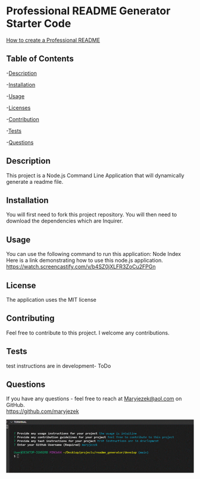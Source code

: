 # Professional README Generator Starter Code

[How to create a Professional README](./readme-guide.md)
  ## Table of Contents
  -[Description](#description)

  -[Installation](#installation)

  -[Usage](#usage)

  -[Licenses](#licenses)

  -[Contribution](#Contributing)

  -[Tests](#Tests)

  -[Questions](#Questions)

  ## Description 
  This project is a Node.js Command Line Application that will dynamically generate a readme file.
  
   ## Installation 
  You will first need to fork this project repository.  You will then need to download the dependencies which are Inquirer.   
  ## Usage
 You can use the following command to run this application: Node Index
 Here is a link demonstrating how to use this node.js application.
 https://watch.screencastify.com/v/b4SZ0jXLFR3ZoCu2FPGn
  ## License
  The application uses the MIT license
  ## Contributing
  Feel free to contribute to this project.  I welcome any contributions.
  ## Tests 
  test instructions are in development- ToDo
  ## Questions
  If you have any questions - feel free to reach at Maryjezek@aol.com on GitHub.  
  https://github.com/maryjezek

  <img src="./Screenshot 2022.gif"/> 

